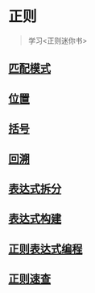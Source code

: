# 正则

> 学习<正则迷你书>

## [匹配模式](./01正则表达式的匹配模式.md)

## [位置](./02正则表达式位置匹配.md)

## [括号](./03正则表达式括号的作用.md)

## [回溯](./04正则表达式回溯法.md)

## [表达式拆分](./05正则表达式拆分.md)

## [表达式构建](./06正则表达式构建.md)

## [正则表达式编程](./07正则表达式编程.md)

## [正则速查](./08速查.md)
